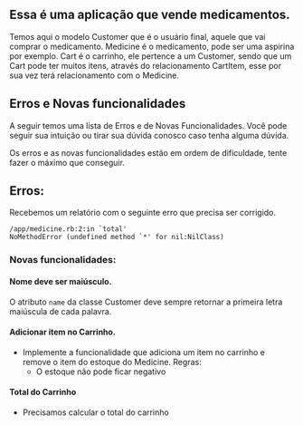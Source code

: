 
## Essa é uma aplicação que vende medicamentos.

Temos aqui o modelo Customer que é o usuário final, aquele que vai comprar o medicamento.
Medicine é o medicamento, pode ser uma aspirina por exemplo.
Cart é o carrinho, ele pertence a um Customer, sendo que um Cart pode ter muitos itens, através do relacionamento CartItem, esse por sua vez terá relacionamento com o Medicine.

## Erros e Novas funcionalidades
A seguir temos uma lista de Erros e de Novas Funcionalidades.
Você pode seguir sua intuição ou tirar sua dúvida conosco caso tenha alguma dúvida.

Os erros e as novas funcionalidades estão em ordem de dificuldade, tente fazer o máximo que conseguir.


## Erros:
  Recebemos um relatório com o seguinte erro que precisa ser corrigido.

  ```
  /app/medicine.rb:2:in `total'
  NoMethodError (undefined method `*' for nil:NilClass)
  ```


### Novas funcionalidades:

####  Nome deve ser maiúsculo.
O atributo `name` da classe Customer deve sempre retornar a primeira letra maiúscula de cada palavra.

####  Adicionar item no Carrinho.
  * Implemente a funcionalidade que adiciona um item no carrinho e remove o item do estoque do Medicine.
  Regras:
    - O estoque não pode ficar negativo

####  Total do Carrinho
*   Precisamos calcular o total do carrinho